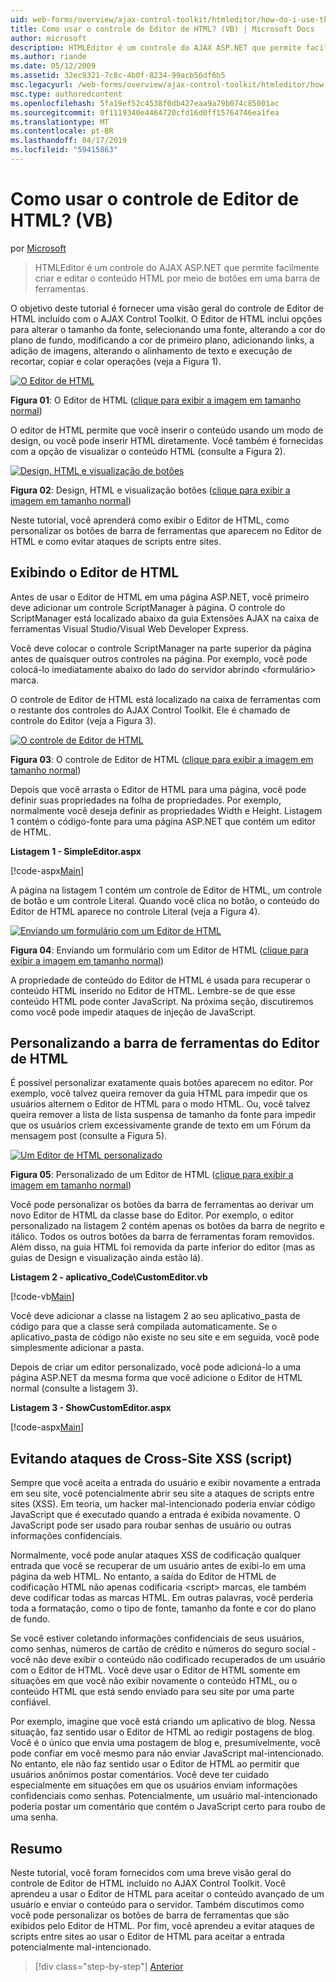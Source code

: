 ```yaml
---
uid: web-forms/overview/ajax-control-toolkit/htmleditor/how-do-i-use-the-html-editor-control-vb
title: Como usar o controle de Editor de HTML? (VB) | Microsoft Docs
author: microsoft
description: HTMLEditor é um controle do AJAX ASP.NET que permite facilmente criar e editar o conteúdo HTML por meio de botões em uma barra de ferramentas.
ms.author: riande
ms.date: 05/12/2009
ms.assetid: 32ec9321-7c8c-4b0f-8234-99acb56df6b5
msc.legacyurl: /web-forms/overview/ajax-control-toolkit/htmleditor/how-do-i-use-the-html-editor-control-vb
msc.type: authoredcontent
ms.openlocfilehash: 5fa19ef52c4538f0db427eaa9a79b074c85001ac
ms.sourcegitcommit: 0f1119340e4464720cfd16d0ff15764746ea1fea
ms.translationtype: MT
ms.contentlocale: pt-BR
ms.lasthandoff: 04/17/2019
ms.locfileid: "59415863"
---
```

# <a name="how-do-i-use-the-html-editor-control-vb"></a>Como usar o controle de Editor de HTML? (VB)

por [Microsoft](https://github.com/microsoft)

> HTMLEditor é um controle do AJAX ASP.NET que permite facilmente criar e editar o conteúdo HTML por meio de botões em uma barra de ferramentas.


O objetivo deste tutorial é fornecer uma visão geral do controle de Editor de HTML incluído com o AJAX Control Toolkit. O Editor de HTML inclui opções para alterar o tamanho da fonte, selecionando uma fonte, alterando a cor do plano de fundo, modificando a cor de primeiro plano, adicionando links, a adição de imagens, alterando o alinhamento de texto e execução de recortar, copiar e colar operações (veja a Figura 1).


[![O Editor de HTML](how-do-i-use-the-html-editor-control-vb/_static/image1.jpg)](how-do-i-use-the-html-editor-control-vb/_static/image1.png)

**Figura 01**: O Editor de HTML ([clique para exibir a imagem em tamanho normal](how-do-i-use-the-html-editor-control-vb/_static/image2.png))


O editor de HTML permite que você inserir o conteúdo usando um modo de design, ou você pode inserir HTML diretamente. Você também é fornecidas com a opção de visualizar o conteúdo HTML (consulte a Figura 2).


[![Design, HTML e visualização de botões](how-do-i-use-the-html-editor-control-vb/_static/image2.jpg)](how-do-i-use-the-html-editor-control-vb/_static/image3.png)

**Figura 02**: Design, HTML e visualização botões ([clique para exibir a imagem em tamanho normal](how-do-i-use-the-html-editor-control-vb/_static/image4.png))


Neste tutorial, você aprenderá como exibir o Editor de HTML, como personalizar os botões de barra de ferramentas que aparecem no Editor de HTML e como evitar ataques de scripts entre sites.

## <a name="displaying-the-html-editor"></a>Exibindo o Editor de HTML

Antes de usar o Editor de HTML em uma página ASP.NET, você primeiro deve adicionar um controle ScriptManager à página. O controle do ScriptManager está localizado abaixo da guia Extensões AJAX na caixa de ferramentas Visual Studio/Visual Web Developer Express.

Você deve colocar o controle ScriptManager na parte superior da página antes de quaisquer outros controles na página. Por exemplo, você pode colocá-lo imediatamente abaixo do lado do servidor abrindo &lt;formulário&gt; marca.

O controle de Editor de HTML está localizado na caixa de ferramentas com o restante dos controles do AJAX Control Toolkit. Ele é chamado de controle do Editor (veja a Figura 3).


[![O controle de Editor de HTML](how-do-i-use-the-html-editor-control-vb/_static/image3.jpg)](how-do-i-use-the-html-editor-control-vb/_static/image5.png)

**Figura 03**: O controle de Editor de HTML ([clique para exibir a imagem em tamanho normal](how-do-i-use-the-html-editor-control-vb/_static/image6.png))


Depois que você arrasta o Editor de HTML para uma página, você pode definir suas propriedades na folha de propriedades. Por exemplo, normalmente você deseja definir as propriedades Width e Height. Listagem 1 contém o código-fonte para uma página ASP.NET que contém um editor de HTML.

**Listagem 1 - SimpleEditor.aspx**

[!code-aspx[Main](how-do-i-use-the-html-editor-control-vb/samples/sample1.aspx)]

A página na listagem 1 contém um controle de Editor de HTML, um controle de botão e um controle Literal. Quando você clica no botão, o conteúdo do Editor de HTML aparece no controle Literal (veja a Figura 4).


[![Enviando um formulário com um Editor de HTML](how-do-i-use-the-html-editor-control-vb/_static/image4.jpg)](how-do-i-use-the-html-editor-control-vb/_static/image7.png)

**Figura 04**: Enviando um formulário com um Editor de HTML ([clique para exibir a imagem em tamanho normal](how-do-i-use-the-html-editor-control-vb/_static/image8.png))


A propriedade de conteúdo do Editor de HTML é usada para recuperar o conteúdo HTML inserido no Editor de HTML. Lembre-se de que esse conteúdo HTML pode conter JavaScript. Na próxima seção, discutiremos como você pode impedir ataques de injeção de JavaScript.

## <a name="customizing-the-html-editor-toolbar"></a>Personalizando a barra de ferramentas do Editor de HTML

É possível personalizar exatamente quais botões aparecem no editor. Por exemplo, você talvez queira remover da guia HTML para impedir que os usuários alternem o Editor de HTML para o modo HTML. Ou, você talvez queira remover a lista de lista suspensa de tamanho da fonte para impedir que os usuários criem excessivamente grande de texto em um Fórum da mensagem post (consulte a Figura 5).


[![Um Editor de HTML personalizado](how-do-i-use-the-html-editor-control-vb/_static/image5.jpg)](how-do-i-use-the-html-editor-control-vb/_static/image9.png)

**Figura 05**: Personalizado de um Editor de HTML ([clique para exibir a imagem em tamanho normal](how-do-i-use-the-html-editor-control-vb/_static/image10.png))


Você pode personalizar os botões da barra de ferramentas ao derivar um novo Editor de HTML da classe base do Editor. Por exemplo, o editor personalizado na listagem 2 contém apenas os botões da barra de negrito e itálico. Todos os outros botões da barra de ferramentas foram removidos. Além disso, na guia HTML foi removida da parte inferior do editor (mas as guias de Design e visualização ainda estão lá).

**Listagem 2 - aplicativo\_Code\CustomEditor.vb**

[!code-vb[Main](how-do-i-use-the-html-editor-control-vb/samples/sample2.vb)]

Você deve adicionar a classe na listagem 2 ao seu aplicativo\_pasta de código para que a classe será compilada automaticamente. Se o aplicativo\_pasta de código não existe no seu site e em seguida, você pode simplesmente adicionar a pasta.

Depois de criar um editor personalizado, você pode adicioná-lo a uma página ASP.NET da mesma forma que você adicione o Editor de HTML normal (consulte a listagem 3).

**Listagem 3 - ShowCustomEditor.aspx**

[!code-aspx[Main](how-do-i-use-the-html-editor-control-vb/samples/sample3.aspx)]

## <a name="avoiding-cross-site-scripting-xss-attacks"></a>Evitando ataques de Cross-Site XSS (script)

Sempre que você aceita a entrada do usuário e exibir novamente a entrada em seu site, você potencialmente abrir seu site a ataques de scripts entre sites (XSS). Em teoria, um hacker mal-intencionado poderia enviar código JavaScript que é executado quando a entrada é exibida novamente. O JavaScript pode ser usado para roubar senhas de usuário ou outras informações confidenciais.

Normalmente, você pode anular ataques XSS de codificação qualquer entrada que você se recuperar de um usuário antes de exibi-lo em uma página da web HTML. No entanto, a saída do Editor de HTML de codificação HTML não apenas codificaria &lt;script&gt; marcas, ele também deve codificar todas as marcas HTML. Em outras palavras, você perderia toda a formatação, como o tipo de fonte, tamanho da fonte e cor do plano de fundo.

Se você estiver coletando informações confidenciais de seus usuários, como senhas, números de cartão de crédito e números do seguro social - você não deve exibir o conteúdo não codificado recuperados de um usuário com o Editor de HTML. Você deve usar o Editor de HTML somente em situações em que você não exibir novamente o conteúdo HTML, ou o conteúdo HTML que está sendo enviado para seu site por uma parte confiável.

Por exemplo, imagine que você está criando um aplicativo de blog. Nessa situação, faz sentido usar o Editor de HTML ao redigir postagens de blog. Você é o único que envia uma postagem de blog e, presumivelmente, você pode confiar em você mesmo para não enviar JavaScript mal-intencionado. No entanto, ele não faz sentido usar o Editor de HTML ao permitir que usuários anônimos postar comentários. Você deve ter cuidado especialmente em situações em que os usuários enviam informações confidenciais como senhas. Potencialmente, um usuário mal-intencionado poderia postar um comentário que contém o JavaScript certo para roubo de uma senha.

## <a name="summary"></a>Resumo

Neste tutorial, você foram fornecidos com uma breve visão geral do controle de Editor de HTML incluído no AJAX Control Toolkit. Você aprendeu a usar o Editor de HTML para aceitar o conteúdo avançado de um usuário e enviar o conteúdo para o servidor. Também discutimos como você pode personalizar os botões de barra de ferramentas que são exibidos pelo Editor de HTML. Por fim, você aprendeu a evitar ataques de scripts entre sites ao usar o Editor de HTML para aceitar a entrada potencialmente mal-intencionado.

> [!div class="step-by-step"]
> [Anterior](how-do-i-use-the-html-editor-control-cs.md)
